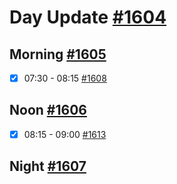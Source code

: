 # Day Update [#1604](https://github.com/sentrei/sentrei/issues/1604)

## Morning [#1605](https://github.com/sentrei/sentrei/issues/1605)

- [x] 07:30 - 08:15 [#1608](https://github.com/sentrei/sentrei/issues/1608)

## Noon [#1606](https://github.com/sentrei/sentrei/issues/1606)

- [x] 08:15 - 09:00 [#1613](https://github.com/sentrei/sentrei/issues/1613)

## Night [#1607](https://github.com/sentrei/sentrei/issues/1607)
